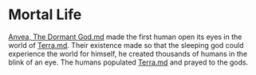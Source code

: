 # Mortal Life

[Anvea, The Dormant God.md](../Gods/Wondrous%20Gods/Anvea%2C%20The%20Dormant%20God.md) made the first human open its eyes in the world of [Terra.md](../Realms/Terra.md). Their existence made so that the sleeping god could experience the world for himself, he created thousands of humans in the blink of an eye.
The humans populated [Terra.md](../Realms/Terra.md) and prayed to the gods.